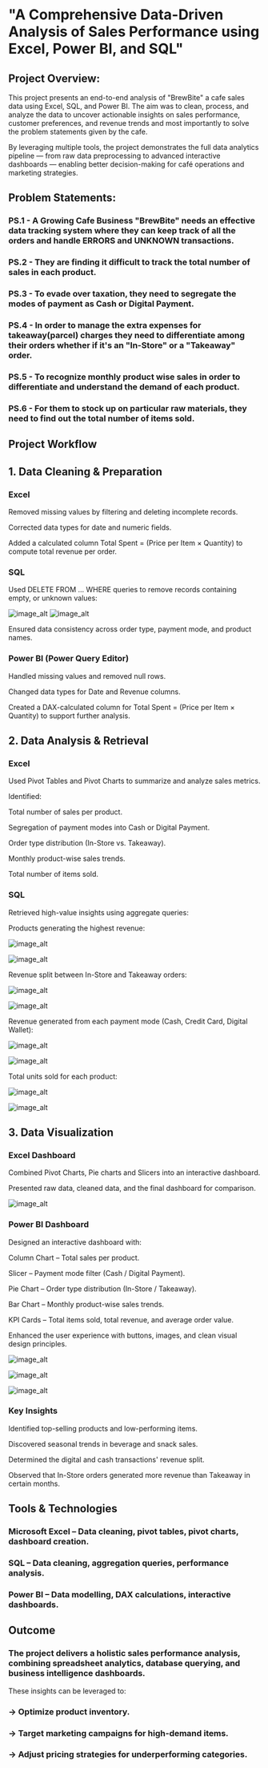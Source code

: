 
# "A Comprehensive Data-Driven Analysis of Sales Performance using Excel, Power BI, and SQL"

## Project Overview:
This project presents an end-to-end analysis of "BrewBite" a cafe sales data using Excel, SQL, and Power BI. The aim was to clean, process, and analyze the data to uncover actionable insights on sales performance, customer preferences, and revenue trends and most importantly to solve the problem statements given by the cafe.

By leveraging multiple tools, the project demonstrates the full data analytics pipeline — from raw data preprocessing to advanced interactive dashboards — enabling better decision-making for café operations and marketing strategies.

## Problem Statements:
### PS.1 - A Growing Cafe Business "BrewBite" needs an effective data tracking system where they can keep track of all the orders and handle ERRORS and UNKNOWN transactions.
### PS.2 - They are finding it difficult to track the total number of sales in each product.
### PS.3 - To evade over taxation, they need to segregate the modes of payment as Cash or Digital Payment.
### PS.4 - In order to manage the extra expenses for takeaway(parcel) charges they need to differentiate among their orders whether if it's an "In-Store" or a "Takeaway" order.
### PS.5 - To recognize monthly product wise sales in order to differentiate and understand the demand of each product.
### PS.6 - For them to stock up on particular raw materials, they need to find out the total number of items sold.

## Project Workflow
## 1. Data Cleaning & Preparation
### Excel
Removed missing values by filtering and deleting incomplete records.

Corrected data types for date and numeric fields.

Added a calculated column Total Spent = (Price per Item × Quantity) to compute total revenue per order.

### SQL
Used DELETE FROM ... WHERE queries to remove records containing empty, or unknown values:

![image_alt](https://github.com/abhigithub077/Data-Analysis-Training-Project/blob/334aeccf759b916dfdb059d69d404ab89c0f8f83/Data_cleaning_1.png)
![image_alt](https://github.com/abhigithub077/Data-Analysis-Training-Project/blob/334aeccf759b916dfdb059d69d404ab89c0f8f83/Data_cleaning_2.png)

Ensured data consistency across order type, payment mode, and product names.

### Power BI (Power Query Editor)
Handled missing values and removed null rows.

Changed data types for Date and Revenue columns.

Created a DAX-calculated column for Total Spent = (Price per Item × Quantity) to support further analysis.

## 2. Data Analysis & Retrieval
### Excel
Used Pivot Tables and Pivot Charts to summarize and analyze sales metrics.

Identified:

Total number of sales per product.

Segregation of payment modes into Cash or Digital Payment.

Order type distribution (In-Store vs. Takeaway).

Monthly product-wise sales trends.

Total number of items sold.

### SQL
Retrieved high-value insights using aggregate queries:

Products generating the highest revenue:

![image_alt](https://github.com/abhigithub077/Data-Analysis-Training-Project/blob/334aeccf759b916dfdb059d69d404ab89c0f8f83/Total_revenue_by_item_code.png)

![image_alt](https://github.com/abhigithub077/Data-Analysis-Training-Project/blob/334aeccf759b916dfdb059d69d404ab89c0f8f83/Total_revenue_by_item_output.png)

Revenue split between In-Store and Takeaway orders:

![image_alt](https://github.com/abhigithub077/Data-Analysis-Training-Project/blob/334aeccf759b916dfdb059d69d404ab89c0f8f83/Total_revenue_by_order_type_code.png)

![image_alt](https://github.com/abhigithub077/Data-Analysis-Training-Project/blob/334aeccf759b916dfdb059d69d404ab89c0f8f83/Total_revenue_by_order_type_output.png)

Revenue generated from each payment mode (Cash, Credit Card, Digital Wallet):

![image_alt](https://github.com/abhigithub077/Data-Analysis-Training-Project/blob/334aeccf759b916dfdb059d69d404ab89c0f8f83/Total_revenue_payment_method_code.png)

![image_alt](https://github.com/abhigithub077/Data-Analysis-Training-Project/blob/334aeccf759b916dfdb059d69d404ab89c0f8f83/Total_revenue_payment_method_output.png)

Total units sold for each product:

![image_alt](https://github.com/abhigithub077/Data-Analysis-Training-Project/blob/334aeccf759b916dfdb059d69d404ab89c0f8f83/Total_items_sold_code.png)

![image_alt](https://github.com/abhigithub077/Data-Analysis-Training-Project/blob/334aeccf759b916dfdb059d69d404ab89c0f8f83/Total_items_sold_output.png)

## 3. Data Visualization
### Excel Dashboard
Combined Pivot Charts, Pie charts and Slicers into an interactive dashboard.

Presented raw data, cleaned data, and the final dashboard for comparison.

![image_alt](https://github.com/abhigithub077/Data-Analysis-Training-Project/blob/7557069344f5017981ab72d67f2b8c6868bf9cb5/BrewBite_Excel_Dashboard.png)

### Power BI Dashboard
Designed an interactive dashboard with:

Column Chart – Total sales per product.

Slicer – Payment mode filter (Cash / Digital Payment).

Pie Chart – Order type distribution (In-Store / Takeaway).

Bar Chart – Monthly product-wise sales trends.

KPI Cards – Total items sold, total revenue, and average order value.

Enhanced the user experience with buttons, images, and clean visual design principles.

![image_alt](https://github.com/abhigithub077/Data-Analysis-Training-Project/blob/7557069344f5017981ab72d67f2b8c6868bf9cb5/Brew_Bite_PBI_Dashboard_1.png)

![image_alt](https://github.com/abhigithub077/Data-Analysis-Training-Project/blob/7557069344f5017981ab72d67f2b8c6868bf9cb5/Brew_Bite_PBI_Dashboard_2.png)

![image_alt](https://github.com/abhigithub077/Data-Analysis-Training-Project/blob/7557069344f5017981ab72d67f2b8c6868bf9cb5/Brew_Bite_PBI_Dashboard_3.png)

### Key Insights
Identified top-selling products and low-performing items.

Discovered seasonal trends in beverage and snack sales.

Determined the digital and cash transactions' revenue split.

Observed that In-Store orders generated more revenue than Takeaway in certain months.

## Tools & Technologies
### Microsoft Excel – Data cleaning, pivot tables, pivot charts, dashboard creation.

### SQL – Data cleaning, aggregation queries, performance analysis.

### Power BI – Data modelling, DAX calculations, interactive dashboards.

## Outcome
### The project delivers a holistic sales performance analysis, combining spreadsheet analytics, database querying, and business intelligence dashboards. 
These insights can be leveraged to:

### -> Optimize product inventory.
### -> Target marketing campaigns for high-demand items.
### -> Adjust pricing strategies for underperforming categories.
